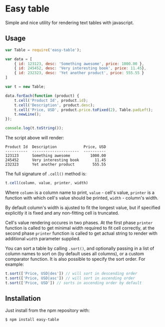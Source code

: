 # Easy table

Simple and nice utility for rendering text tables with javascript.

## Usage

``` javascript
var Table = require('easy-table');

var data = [
    { id: 123123, desc: 'Something awesome', price: 1000.00 },
    { id: 245452, desc: 'Very interesting book', price: 11.45},
    { id: 232323, desc: 'Yet another product', price: 555.55 }
]

var t = new Table;

data.forEach(function (product) {
    t.cell('Product Id', product.id);
    t.cell('Description', product.desc);
    t.cell('Price, USD', product.price.toFixed(2), Table.padLeft);
    t.newLine();
});

console.log(t.toString());
```

The script above will render:

```
Product Id  Description            Price, USD
----------  ---------------------  ----------
123123      Something awesome         1000.00
245452      Very interesting book       11.45
232323      Yet another product        555.55

```

The full signature of `.cell()` method is:

``` javascript
t.cell(column, value, printer, width)
``` 

Where `column` is a column name to print, `value` - cell's value, `printer` is
a function with which cell's value should be printed, `width` - column's width.

By default column's width is ajusted to fit the longest value, but if specified
explicitly it is fixed and any non-fitting cell is truncated.

Cell's value rendering occures in two phases. At the first phase `printer`
function is called to get minimal width required to fit cell correctly, at the
second phase `printer` function is called to get actual string to render with
additional `width` parameter supplied.

You can sort a table by calling `.sort()`, and optionally passing in a list of
column names to sort on (by default uses all columns), or a custom comparator
function. It is also possible to specify the sort order. For example:

``` javascript
t.sort(['Price, USD|des']) // will sort in descending order
t.sort(['Price, USD|asc']) // will sort in ascending order
t.sort(['Price, USD']) // sorts in ascending order by default
```

## Installation

Just install from the npm repository with:

```
$ npm install easy-table
```
